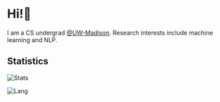 
<h1>Hi!👋</h1>

I am a CS undergrad [@UW-Madison](https://www.cs.wisc.edu). Research interests include machine learning and NLP. 

## Statistics

![Stats](https://github-readme-stats-git-masterrstaa-rickstaa.vercel.app/api?username=Yuhan-W&hide=stars,prs&theme=vue)

<!--![Lang](https://github-readme-stats.vercel.app/api/top-langs/?username=Yuhan-W&hide=javascript&theme=vue&layout=compact) -->

![Lang](https://github-readme-stats-git-masterrstaa-rickstaa.vercel.app/api/top-langs/?username=Yuhan-W&hide=javascript&theme=vue&layout=compact)

